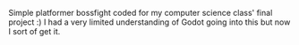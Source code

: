 Simple platformer bossfight coded for my computer science class' final project :)
I had a very limited understanding of Godot going into this but now I sort of get it.
